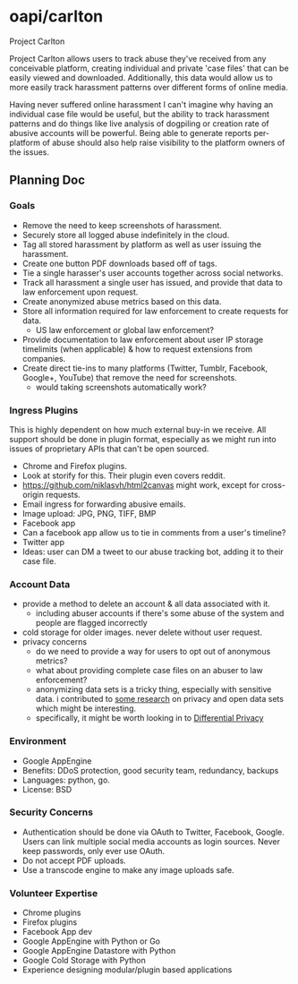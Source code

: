 # oapi/carlton
Project Carlton

Project Carlton allows users to track abuse they've received from any conceivable platform, creating individual and private 'case files' that can be easily viewed and downloaded. Additionally, this data would allow us to more easily track harassment patterns over different forms of online media.

Having never suffered online harassment I can't imagine why having an individual case file would be useful, but the ability to track harassment patterns and do things like live analysis of dogpiling or creation rate of abusive accounts will be powerful. Being able to generate reports per-platform of abuse should also help raise visibility to the platform owners of the issues.

## Planning Doc

### Goals

* Remove the need to keep screenshots of harassment.
* Securely store all logged abuse indefinitely in the cloud.
* Tag all stored harassment by platform as well as user issuing the harassment.
* Create one button PDF downloads based off of tags.
* Tie a single harasser's user accounts together across social networks.
* Track all harassment a single user has issued, and provide that data to law enforcement upon request.
* Create anonymized abuse metrics based on this data.
* Store all information required for law enforcement to create requests for data.
  * US law enforcement or global law enforcement?
* Provide documentation to law enforcement about user IP storage timelimits (when applicable) & how to request extensions from companies.
* Create direct tie-ins to many platforms (Twitter, Tumblr, Facebook, Google+, YouTube) that remove the need for screenshots.
  * would taking screenshots automatically work?

### Ingress Plugins

This is highly dependent on how much external buy-in we receive. All support should be done in plugin format, especially as we might run into issues of proprietary APIs that can't be open sourced.

* Chrome and Firefox plugins.
 * Look at storify for this. Their plugin even covers reddit.
 * https://github.com/niklasvh/html2canvas might work, except for cross-origin requests.
* Email ingress for forwarding abusive emails.
* Image upload: JPG, PNG, TIFF, BMP
* Facebook app
 * Can a facebook app allow us to tie in comments from a user's timeline?
* Twitter app
 * Ideas: user can DM a tweet to our abuse tracking bot, adding it to their case file.

### Account Data

* provide a method to delete an account & all data associated with it.
  * including abuser accounts if there's some abuse of the system and people are flagged incorrectly
* cold storage for older images. never delete without user request.
* privacy concerns
  * do we need to provide a way for users to opt out of anonymous metrics?
  * what about providing complete case files on an abuser to law enforcement?
  * anonymizing data sets is a tricky thing, especially with sensitive data. i contributed to [some research](http://www.oii.ox.ac.uk/research/Ethical_Privacy_Guidelines_for_Mobile_Connectivity_Measurements.pdf) on privacy and open data sets which might be interesting. 
  * specifically, it might be worth looking in to [Differential Privacy](https://en.wikipedia.org/wiki/Differential_privacy)

### Environment

* Google AppEngine
 * Benefits: DDoS protection, good security team, redundancy, backups
* Languages: python, go.
* License: BSD

### Security Concerns

* Authentication should be done via OAuth to Twitter, Facebook, Google. Users can link multiple social media accounts as login sources. Never keep passwords, only ever use OAuth.
* Do not accept PDF uploads.
* Use a transcode engine to make any image uploads safe.

### Volunteer Expertise

* Chrome plugins
* Firefox plugins
* Facebook App dev
* Google AppEngine with Python or Go
* Google AppEngine Datastore with Python
* Google Cold Storage with Python
* Experience designing modular/plugin based applications
